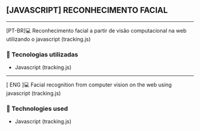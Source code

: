 ## [JAVASCRIPT] RECONHECIMENTO FACIAL</h2>
<hr>
[PT-BR]💻 Reconhecimento facial a partir de visão computacional na web utilizando o javascript (tracking.js)

<h3>🚀 Tecnologias utilizadas </h3>
<ul>
  <li> Javascript (tracking.js) </li>
</ul>

<hr>
[ ENG ]💻 Facial recognition from computer vision on the web using javascript (tracking.js)

<h3>🚀 Technologies used </h3>
<ul>
  <li> Javascript (tracking.js) </li>
</ul>
